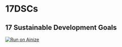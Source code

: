 # 17DSCs

## 17 Sustainable Development Goals

[![Run on Ainize](https://ainize.ai/static/images/run_on_ainize_button.svg)](https://angel-17dscs-devgony.endpoint.ainize.ai/website/)
